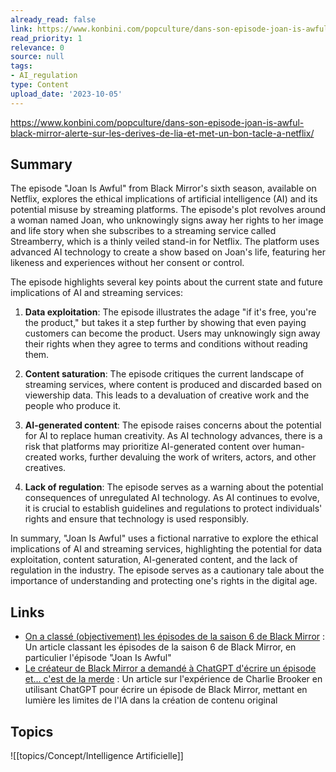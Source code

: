 ```yaml
---
already_read: false
link: https://www.konbini.com/popculture/dans-son-episode-joan-is-awful-black-mirror-alerte-sur-les-derives-de-lia-et-met-un-bon-tacle-a-netflix/
read_priority: 1
relevance: 0
source: null
tags:
- AI_regulation
type: Content
upload_date: '2023-10-05'
---
```


https://www.konbini.com/popculture/dans-son-episode-joan-is-awful-black-mirror-alerte-sur-les-derives-de-lia-et-met-un-bon-tacle-a-netflix/
## Summary

The episode "Joan Is Awful" from Black Mirror's sixth season, available on Netflix, explores the ethical implications of artificial intelligence (AI) and its potential misuse by streaming platforms. The episode's plot revolves around a woman named Joan, who unknowingly signs away her rights to her image and life story when she subscribes to a streaming service called Streamberry, which is a thinly veiled stand-in for Netflix. The platform uses advanced AI technology to create a show based on Joan's life, featuring her likeness and experiences without her consent or control.

The episode highlights several key points about the current state and future implications of AI and streaming services:

1. **Data exploitation**: The episode illustrates the adage "if it's free, you're the product," but takes it a step further by showing that even paying customers can become the product. Users may unknowingly sign away their rights when they agree to terms and conditions without reading them.

2. **Content saturation**: The episode critiques the current landscape of streaming services, where content is produced and discarded based on viewership data. This leads to a devaluation of creative work and the people who produce it.

3. **AI-generated content**: The episode raises concerns about the potential for AI to replace human creativity. As AI technology advances, there is a risk that platforms may prioritize AI-generated content over human-created works, further devaluing the work of writers, actors, and other creatives.

4. **Lack of regulation**: The episode serves as a warning about the potential consequences of unregulated AI technology. As AI continues to evolve, it is crucial to establish guidelines and regulations to protect individuals' rights and ensure that technology is used responsibly.

In summary, "Joan Is Awful" uses a fictional narrative to explore the ethical implications of AI and streaming services, highlighting the potential for data exploitation, content saturation, AI-generated content, and the lack of regulation in the industry. The episode serves as a cautionary tale about the importance of understanding and protecting one's rights in the digital age.
## Links

- [On a classé (objectivement) les épisodes de la saison 6 de Black Mirror](https://www.konbini.com/popculture/on-a-classe-objectivement-les-episodes-de-la-saison-6-de-black-mirror/) : Un article classant les épisodes de la saison 6 de Black Mirror, en particulier l'épisode "Joan Is Awful"
- [Le créateur de Black Mirror a demandé à ChatGPT d'écrire un épisode et... c'est de la merde](https://www.konbini.com/popculture/le-createur-de-black-mirror-a-demande-a-chatgpt-decrire-un-episode-et-cest-de-la-merde/) : Un article sur l'expérience de Charlie Brooker en utilisant ChatGPT pour écrire un épisode de Black Mirror, mettant en lumière les limites de l'IA dans la création de contenu original

## Topics

![[topics/Concept/Intelligence Artificielle]]